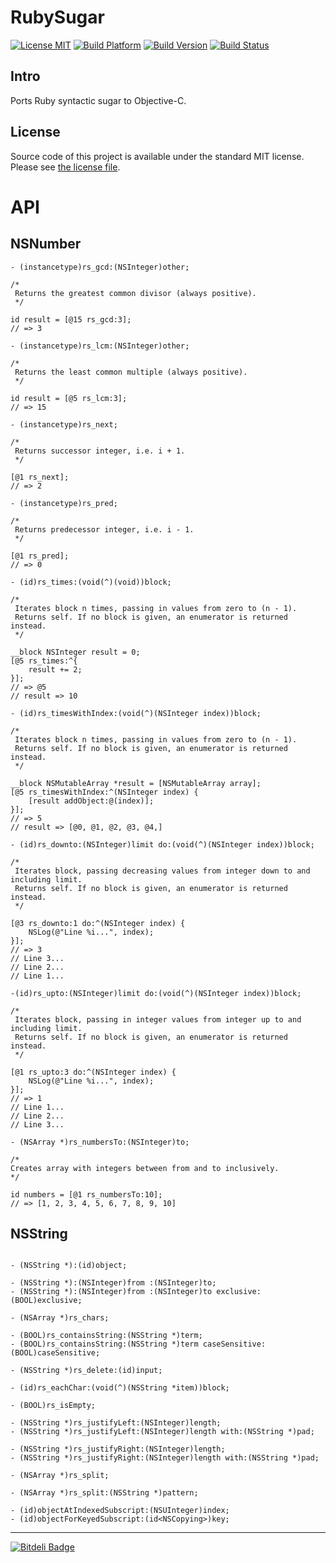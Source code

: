 # RubySugar

[![License MIT](https://go-shields.herokuapp.com/license-MIT-blue.png)](https://github.com/michalkonturek/RubySugar/blob/master/LICENSE)
[![Build Platform](https://cocoapod-badges.herokuapp.com/p/RubySugar/badge.png)](https://github.com/michalkonturek/RubySugar)
[![Build Version](https://cocoapod-badges.herokuapp.com/v/RubySugar/badge.png)](https://github.com/michalkonturek/RubySugar)
[![Build Status](https://travis-ci.org/michalkonturek/RubySugar.png?branch=master)](https://travis-ci.org/michalkonturek/RubySugar)

## Intro

Ports Ruby syntactic sugar to Objective-C.

## License

Source code of this project is available under the standard MIT license. Please see [the license file][LICENSE].

[PODS]:http://cocoapods.org/
[LICENSE]:https://github.com/michalkonturek/RubySugar/blob/master/LICENSE

# API

<!--
## NSArray

```obj-c
```
-->


## NSNumber

 
```objc
- (instancetype)rs_gcd:(NSInteger)other;

/*
 Returns the greatest common divisor (always positive).
 */

id result = [@15 rs_gcd:3];
// => 3
```


```objc
- (instancetype)rs_lcm:(NSInteger)other;

/*
 Returns the least common multiple (always positive).
 */
 
id result = [@5 rs_lcm:3];
// => 15
```


```objc
- (instancetype)rs_next;

/*
 Returns successor integer, i.e. i + 1.
 */

[@1 rs_next];
// => 2
```


```objc
- (instancetype)rs_pred;

/*
 Returns predecessor integer, i.e. i - 1.
 */

[@1 rs_pred];
// => 0
```


```objc
- (id)rs_times:(void(^)(void))block;

/*
 Iterates block n times, passing in values from zero to (n - 1).
 Returns self. If no block is given, an enumerator is returned instead.
 */

__block NSInteger result = 0;
[@5 rs_times:^{
    result += 2;
}];
// => @5
// result => 10
```


```objc
- (id)rs_timesWithIndex:(void(^)(NSInteger index))block;

/*
 Iterates block n times, passing in values from zero to (n - 1).
 Returns self. If no block is given, an enumerator is returned instead.
 */
 
__block NSMutableArray *result = [NSMutableArray array];
[@5 rs_timesWithIndex:^(NSInteger index) {
    [result addObject:@(index)];
}];
// => 5
// result => [@0, @1, @2, @3, @4,]
```


```objc
- (id)rs_downto:(NSInteger)limit do:(void(^)(NSInteger index))block;

/*
 Iterates block, passing decreasing values from integer down to and including limit.
 Returns self. If no block is given, an enumerator is returned instead.
 */

[@3 rs_downto:1 do:^(NSInteger index) {
	NSLog(@"Line %i...", index);
}];
// => 3
// Line 3...
// Line 2...
// Line 1...
```
 

```objc
-(id)rs_upto:(NSInteger)limit do:(void(^)(NSInteger index))block;

/*
 Iterates block, passing in integer values from integer up to and including limit.
 Returns self. If no block is given, an enumerator is returned instead.
 */

[@1 rs_upto:3 do:^(NSInteger index) {
	NSLog(@"Line %i...", index);
}];
// => 1
// Line 1...
// Line 2...
// Line 3...
```


```objc
- (NSArray *)rs_numbersTo:(NSInteger)to;

/*
Creates array with integers between from and to inclusively.
*/

id numbers = [@1 rs_numbersTo:10];
// => [1, 2, 3, 4, 5, 6, 7, 8, 9, 10]
```

## NSString

```obj-c

- (NSString *):(id)object;

- (NSString *):(NSInteger)from :(NSInteger)to;
- (NSString *):(NSInteger)from :(NSInteger)to exclusive:(BOOL)exclusive;

- (NSArray *)rs_chars;

- (BOOL)rs_containsString:(NSString *)term;
- (BOOL)rs_containsString:(NSString *)term caseSensitive:(BOOL)caseSensitive;

- (NSString *)rs_delete:(id)input;

- (id)rs_eachChar:(void(^)(NSString *item))block;

- (BOOL)rs_isEmpty;

- (NSString *)rs_justifyLeft:(NSInteger)length;
- (NSString *)rs_justifyLeft:(NSInteger)length with:(NSString *)pad;

- (NSString *)rs_justifyRight:(NSInteger)length;
- (NSString *)rs_justifyRight:(NSInteger)length with:(NSString *)pad;

- (NSArray *)rs_split;

- (NSArray *)rs_split:(NSString *)pattern;

- (id)objectAtIndexedSubscript:(NSUInteger)index;
- (id)objectForKeyedSubscript:(id<NSCopying>)key;
```


- - -

[![Bitdeli Badge](https://d2weczhvl823v0.cloudfront.net/michalkonturek/rubysugar/trend.png)](https://bitdeli.com/free "Bitdeli Badge")

